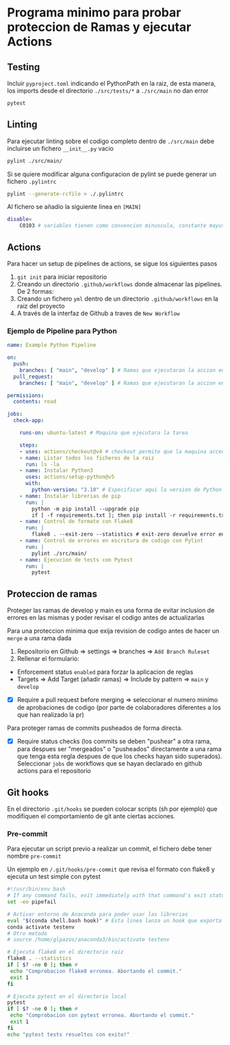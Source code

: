 # Programa minimo para probar proteccion de Ramas y ejecutar Actions

## Testing

Incluir `pyproject.toml` indicando el PythonPath en la raiz, de esta manera, los imports desde el directorio `./src/tests/*` a `./src/main` no dan error

```bash
pytest
```

## Linting

Para ejecutar linting sobre el codigo completo dentro de `./src/main` debe incluirse un fichero `__init__.py` vacio

```bash
pylint ./src/main/
```

Si se quiere modificar alguna configuracion de pylint se puede generar un fichero `.pylintrc`

```bash
pylint --generate-rcfile > ./.pylintrc
```

Al fichero se añadio la siguiente linea en `[MAIN]`
```bash
disable=
    C0103 # variables tienen como convencion minuscula, constante mayuscula, pero pylint no lo determina correctamente
```

## Actions

Para hacer un setup de pipelines de actions, se sigue los siguientes pasos

1. `git init` para iniciar repositorio
2. Creando un directorio `.github/workflows` donde almacenar las pipelines. De 2 formas:
  1. Creando un fichero `yml` dentro de un directorio `.github/workflows` en la raiz del proyecto
  2. A través de la interfaz de Github a traves de `New Workflow`

### Ejemplo de Pipeline para Python

```yaml
name: Example Python Pipeline

on:
  push:
    branches: [ "main", "develop" ] # Ramas que ejecutaran la accion en caso de un push
  pull_request:
    branches: [ "main", "develop" ] # Ramas que ejecutaran la accion en caso de un pull request

permissions:
  contents: read

jobs:
  check-app:

    runs-on: ubuntu-latest # Maquina que ejecutara la tarea

    steps:
    - uses: actions/checkout@v4 # checkout permite que la maquina acceda a los ficheros del repositorio
    - name: Listar todos los ficheros de la raiz
      run: ls -la
    - name: Instalar Python3
      uses: actions/setup-python@v5
      with:
        python-version: "3.10" # Especificar aqui la version de Python
    - name: Instalar librerias de pip
      run: |
        python -m pip install --upgrade pip
        if [ -f requirements.txt ]; then pip install -r requirements.txt; fi
    - name: Control de formato con Flake8
      run: |
        flake8 . --exit-zero --statistics # exit-zero devuelve error en caso de no superar el test de formato
    - name: Control de errores en escritura de codigo con Pylint
      run: |
        pylint ./src/main/
    - name: Ejecucion de tests con Pytest
      run: |
        pytest
```

## Proteccion de ramas

Proteger las ramas de develop y main es una forma de evitar inclusion de errores en las mismas y poder revisar el codigo antes de actualizarlas

Para una proteccion minima que exija revision de codigo antes de hacer un `merge` a una rama dada

1. Repositorio en Github => settings => branches => `Add Branch Ruleset`
2. Rellenar el formulario:
  - Enforcement status `enabled` para forzar la aplicacion de reglas
  - Targets => Add Target (añadir ramas) => Include by pattern => `main` y `develop` 
  - [x] Require a pull request before merging => seleccionar el numero minimo de aprobaciones de codigo (por parte de colaboradores diferentes a los que han realizado la pr)

Para proteger ramas de commits pusheados de forma directa.
  - [x] Require status checks (los commits se deben "pushear" a otra rama, para despues ser "mergeados" o "pusheados" directamente a una rama que tenga esta regla despues de que los checks hayan sido superados). Seleccionar `jobs` de workflows que se hayan declarado en github actions para el repositorio

## Git hooks

En el directorio `.git/hooks` se pueden colocar scripts (sh por ejemplo) que modifiquen el comportamiento de git ante ciertas acciones.

### Pre-commit

Para ejecutar un script previo a realizar un commit, el fichero debe tener nombre `pre-commit`

Un ejemplo en `/.git/hooks/pre-commit` que revisa el formato con flake8 y ejecuta un test simple con pytest

```bash
#!/usr/bin/env bash
# If any command fails, exit immediately with that command's exit status
set -eo pipefail

# Activar entorno de Anaconda para poder usar las librerias
eval "$(conda shell.bash hook)" # Esta linea lanza un hook que exporta las rutas de anaconda y lo hace disponible por el script
conda activate testenv
# Otro metodo
# source /home/glpazos/anaconda3/bin/activate testenv

# Ejecuta flake8 en el directorio raiz
flake8 . --statistics
if [ $? -ne 0 ]; then # 
 echo "Comprobacion flake8 erronea. Abortando el commit."
 exit 1
fi

# Ejecuta pytest en el directorio local
pytest
if [ $? -ne 0 ]; then # 
 echo "Comprobacion con pytest erronea. Abortando el commit."
 exit 1
fi
echo "pytest tests resueltos con exito!"
```